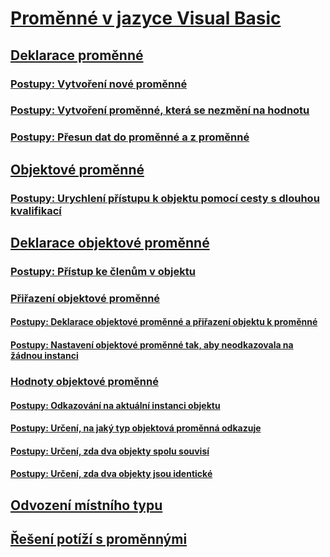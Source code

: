 # [Proměnné v jazyce Visual Basic](index.md)
## [Deklarace proměnné](variable-declaration.md)
### [Postupy: Vytvoření nové proměnné](how-to-create-a-new-variable.md)
### [Postupy: Vytvoření proměnné, která se nezmění na hodnotu](how-to-create-a-variable-that-does-not-change-in-value.md)
### [Postupy: Přesun dat do proměnné a z proměnné](how-to-move-data-into-and-out-of-a-variable.md)
## [Objektové proměnné](object-variables.md)
### [Postupy: Urychlení přístupu k objektu pomocí cesty s dlouhou kvalifikací](how-to-speed-up-access-to-an-object-with-a-long-qualification-path.md)
## [Deklarace objektové proměnné](object-variable-declaration.md)
### [Postupy: Přístup ke členům v objektu](how-to-access-members-of-an-object.md)
### [Přiřazení objektové proměnné](object-variable-assignment.md)
#### [Postupy: Deklarace objektové proměnné a přiřazení objektu k proměnné](how-to-declare-an-object-variable-and-assign-an-object-to-it.md)
#### [Postupy: Nastavení objektové proměnné tak, aby neodkazovala na žádnou instanci](how-to-make-an-object-variable-not-refer-to-any-instance.md)
### [Hodnoty objektové proměnné](object-variable-values.md)
#### [Postupy: Odkazování na aktuální instanci objektu](how-to-refer-to-the-current-instance-of-an-object.md)
#### [Postupy: Určení, na jaký typ objektová proměnná odkazuje](how-to-determine-what-type-an-object-variable-refers-to.md)
#### [Postupy: Určení, zda dva objekty spolu souvisí](how-to-determine-whether-two-objects-are-related.md)
#### [Postupy: Určení, zda dva objekty jsou identické](how-to-determine-whether-two-objects-are-identical.md)
## [Odvození místního typu](local-type-inference.md)
## [Řešení potíží s proměnnými](troubleshooting-variables.md)